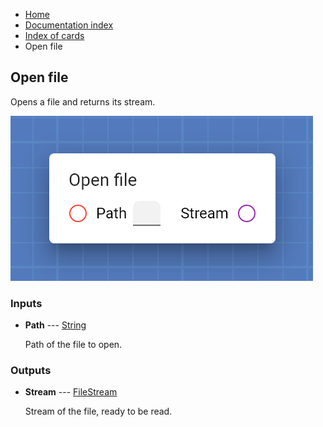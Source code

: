 <ul class="breadcrumb">
    <li><a href="">Home</a></li>
    <li><a href="documentation">Documentation index</a></li>
    <li><a href="cards/">Index of cards</a></li>
    <li>Open file</li>
</ul>

## Open file

Opens a file and returns its stream.

!["Open file" card](assets/img/cards/openFile.png)


### Inputs


* **Path** --- [String](types/String)

  Path of the file to open.





### Outputs


* **Stream** --- [FileStream](types/FileStream)

  Stream of the file, ready to be read.




